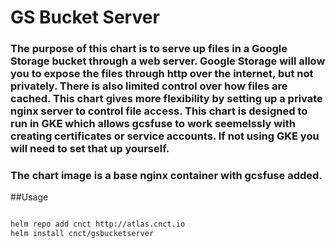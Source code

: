 # GS Bucket Server

### The purpose of this chart is to serve up files in a Google Storage bucket through a web server.  Google Storage will allow you to expose the files through http over the internet, but not privately.  There is also limited control over how files are cached.  This chart gives more flexibility by setting up a private nginx server to control file access.  This chart is designed to run in GKE which allows gcsfuse to work seemelssly with creating certificates or service accounts.  If not using GKE you will need to set that up yourself.

### The chart image is a base nginx container with gcsfuse added.

##Usage

```bash

helm repo add cnct http://atlas.cnct.io
helm install cnct/gsbucketserver

```